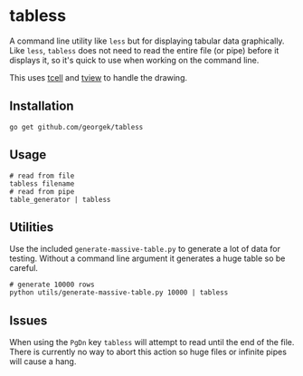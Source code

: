 # tabless #

A command line utility like `less` but for displaying tabular data
graphically. Like `less`, `tabless` does not need to read the entire file (or
pipe) before it displays it, so it's quick to use when working on the command
line.

This uses [tcell](https://github.com/gdamore/tcell) and
[tview](https://github.com/rivo/tview) to handle the drawing.

## Installation ##

``` shell
go get github.com/georgek/tabless
```

## Usage ##

``` shell
# read from file
tabless filename
# read from pipe
table_generator | tabless
```

## Utilities ##

Use the included `generate-massive-table.py` to generate a lot of data for
testing. Without a command line argument it generates a huge table so be
careful.

``` shell
# generate 10000 rows
python utils/generate-massive-table.py 10000 | tabless
```

## Issues ##

When using the `PgDn` key `tabless` will attempt to read until the end of the
file. There is currently no way to abort this action so huge files or infinite
pipes will cause a hang.
